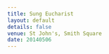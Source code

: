 ```yaml
---
title: Sung Eucharist
layout: default
details: false
venue: St John's, Smith Square
date: 20140506
---
```

